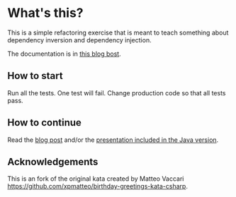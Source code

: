 # What's this?
This is a simple refactoring exercise that is meant to teach something about dependency inversion and dependency injection.

The documentation is in [this blog bost](http://matteo.vaccari.name/blog/archives/154).

## How to start

Run all the tests. One test will fail. Change production code so that all tests pass.

## How to continue
Read the [blog post](http://matteo.vaccari.name/blog/archives/154) and/or the [presentation included in the Java version](https://github.com/xpmatteo/birthday-greetings-kata).

## Acknowledgements
This is an fork of the original kata created by Matteo Vaccari https://github.com/xpmatteo/birthday-greetings-kata-csharp.

